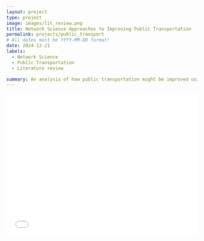 ```yaml
---
layout: project
type: project
image: images/lit_review.png
title: Network Science Approaches to Improving Public Transportation
permalink: projects/public_transport
# All dates must be YYYY-MM-DD format!
date: 2024-12-21
labels:
  - Network Science
  - Public Transportation
  - Literature review

summary: An analysis of how public transportation might be improved using network science
---
```



<style>
  .pdf-container {
    position: relative;
    width: 100%;
    height: 0;
    padding-bottom: 75%; /* Aspect ratio: 4:3; adjust as needed */
  }

  .pdf-container iframe {
    position: absolute;
    width: 100%;
    height: 100%;
    border: none;
  }
</style>

<div class="pdf-container">
  <iframe src="masuda_final_project.pdf"></iframe>
</div>
<br>
<br>

